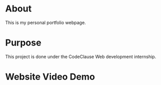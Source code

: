 # About
This is my personal portfolio webpage. 

# Purpose
This project is done under the CodeClause Web development internship. 

# Website Video Demo
